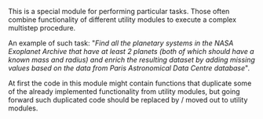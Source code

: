 This is a special module for performing particular tasks. Those often combine functionality of different utility modules to execute a complex multistep procedure.

An example of such task: "*Find all the planetary systems in the NASA Exoplanet Archive that have at least 2 planets (both of which should have a known mass and radius) and enrich the resulting dataset by adding missing values based on the data from Paris Astronomical Data Centre database*".

At first the code in this module might contain functions that duplicate some of the already implemented functionality from utility modules, but going forward such duplicated code should be replaced by / moved out to utility modules.
